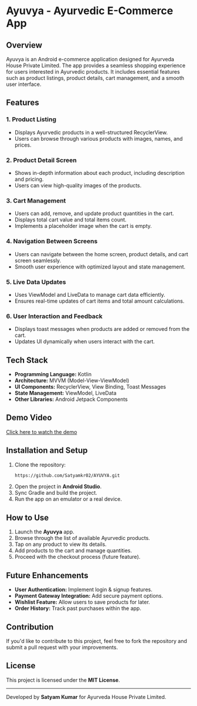 # Ayuvya - Ayurvedic E-Commerce App

## Overview
Ayuvya is an Android e-commerce application designed for Ayurveda House Private Limited. The app provides a seamless shopping experience for users interested in Ayurvedic products. It includes essential features such as product listings, product details, cart management, and a smooth user interface.

## Features
### 1. **Product Listing**
   - Displays Ayurvedic products in a well-structured RecyclerView.
   - Users can browse through various products with images, names, and prices.

### 2. **Product Detail Screen**
   - Shows in-depth information about each product, including description and pricing.
   - Users can view high-quality images of the products.

### 3. **Cart Management**
   - Users can add, remove, and update product quantities in the cart.
   - Displays total cart value and total items count.
   - Implements a placeholder image when the cart is empty.

### 4. **Navigation Between Screens**
   - Users can navigate between the home screen, product details, and cart screen seamlessly.
   - Smooth user experience with optimized layout and state management.

### 5. **Live Data Updates**
   - Uses ViewModel and LiveData to manage cart data efficiently.
   - Ensures real-time updates of cart items and total amount calculations.

### 6. **User Interaction and Feedback**
   - Displays toast messages when products are added or removed from the cart.
   - Updates UI dynamically when users interact with the cart.

## Tech Stack
- **Programming Language:** Kotlin
- **Architecture:** MVVM (Model-View-ViewModel)
- **UI Components:** RecyclerView, View Binding, Toast Messages
- **State Management:** ViewModel, LiveData
- **Other Libraries:** Android Jetpack Components

## Demo Video  
[Click here to watch the demo](https://github.com/Satyamkr02/AYUVYA/blob/main/demo.mp4)

## Installation and Setup
1. Clone the repository:
   ```sh
   https://github.com/Satyamkr02/AYUVYA.git
   ```
2. Open the project in **Android Studio**.
3. Sync Gradle and build the project.
4. Run the app on an emulator or a real device.

## How to Use
1. Launch the **Ayuvya** app.
2. Browse through the list of available Ayurvedic products.
3. Tap on any product to view its details.
4. Add products to the cart and manage quantities.
5. Proceed with the checkout process (future feature).

## Future Enhancements
- **User Authentication:** Implement login & signup features.
- **Payment Gateway Integration:** Add secure payment options.
- **Wishlist Feature:** Allow users to save products for later.
- **Order History:** Track past purchases within the app.

## Contribution
If you'd like to contribute to this project, feel free to fork the repository and submit a pull request with your improvements.

## License
This project is licensed under the **MIT License**.

---
Developed by **Satyam Kumar** for Ayurveda House Private Limited.

